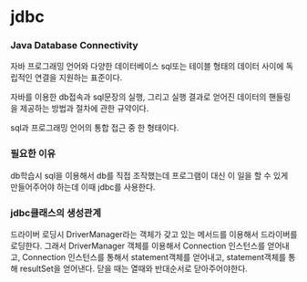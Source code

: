 # jdbc

### Java Database Connectivity

자바 프로그래밍 언어와 다양한 데이터베이스 sql또는 테이블 형태의 데이터 사이에 독립적인 연결을 지원하는 표준이다.

자바를 이용한 db접속과 sql문장의 실행, 그리고 실행 결과로 얻어진 데이터의 핸들링을 제공하는 방법과 절차에 관한 규약이다.

sql과 프로그래밍 언어의 통합 접근 중 한 형태이다.

### 필요한 이유

db학습시 sql을 이용해서 db를 직접 조작했는데 프로그램이 대신 이 일을 할 수 있게 만들어주어야 하는데 이때 jdbc를 사용한다.

### jdbc클래스의 생성관계

드라이버 로딩시 DriverManager라는 객체가 갖고 있는 메서드를 이용해서 드라이버를 로딩한다. 그래서 DriverManager 객체를 이용해서 Connection 인스턴스를 얻어내고, Connection 인스턴스를 통해서 statement객체를 얻어내고, statement객체를 통해 resultSet을 얻어낸다. 닫을 때는 열때와 반대순서로 닫아주어야한다.